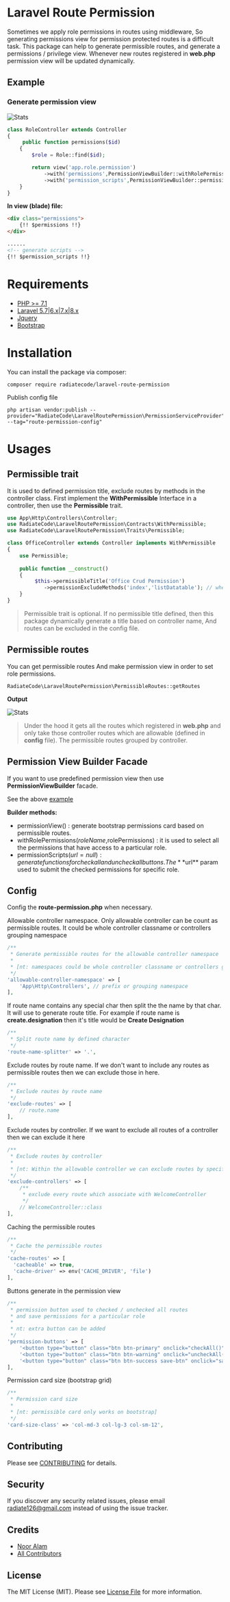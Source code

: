 # Laravel Route Permission

Sometimes we apply role permissions in routes using middleware, So generating permissions view for permission protected routes is a difficult task. This package can help to generate permissible routes,
and generate a permissions / privilege view. Whenever new routes registered in **web.php** permission view will be updated dynamically.


## Example
### Generate permission view
![Stats](img/permission-view.png)

```php
class RoleController extends Controller
{
     public function permissions($id)
    {
        $role = Role::find($id);

        return view('app.role.permission')
            ->with('permissions',PermissionViewBuilder::withRolePermissions($role->role_name,json_decode($role->role_access))->permissionView())
            ->with('permission_scripts',PermissionViewBuilder::permissionScripts(route('preset.role.permissions',$id)));
    }
}
```
**In view (blade) file:**
```html
<div class="permissions">
    {!! $permissions !!}
</div>

......
<!-- generate scripts -->
{!! $permission_scripts !!}
```
# Requirements
- [PHP >= 7.1](https://www.php.net/)
- [Laravel 5.7|6.x|7.x|8.x](https://github.com/laravel/framework)
- [Jquery](https://www.chartjs.org/)
- [Bootstrap](https://www.chartjs.org/)
# Installation
You can install the package via composer:

    composer require radiatecode/laravel-route-permission

Publish config file

    php artisan vendor:publish --provider="RadiateCode\LaravelRoutePermission\PermissionServiceProvider" --tag="route-permission-config"

# Usages
## Permissible trait
It is used to defined permission title, exclude routes by methods in the controller class. First implement the **WithPermissible**
Interface in a controller, then use the **Permissible** trait.
```php
use App\Http\Controllers\Controller;
use RadiateCode\LaravelRoutePermission\Contracts\WithPermissible;
use RadiateCode\LaravelRoutePermission\Traits\Permissible;

class OfficeController extends Controller implements WithPermissible
{
    use Permissible;
   
    public function __construct()
    {
         $this->permissibleTitle('Office Crud Permission')
            ->permissionExcludeMethods('index','listDatatable'); // when necessary exclude specific routes by the controller methods
    }
}
```

> Permissible trait is optional. If no permissible title defined, then this package dynamically generate a title based on controller name, And routes can be excluded in the config file.

## Permissible routes

You can get permissible routes And make permission view in order to set role permissions.

    RadiateCode\LaravelRoutePermission\PermissibleRoutes::getRoutes

**Output**

![Stats](img/permissible-routes-output.png)

> Under the hood it gets all the routes which registered in **web.php** and only take those controller routes which are allowable (defined in **config** file). The permissible routes grouped by controller.

## Permission View Builder Facade
If you want to use predefined permission view then use **PermissionViewBuilder** facade. 

See the above [example](#example)

**Builder methods:**

- permissionView() : generate bootstrap permissions card based on permissible routes.
- withRolePermissions($roleName,$rolePermissions) : it is used to select all the permissions that have access to a particular role.
- permissionScripts($url = null) : generate functions for check all and uncheck all buttons. The **$url** param used to submit the checked permissions for specific role.

## Config

Config the **route-permission.php** when necessary.

Allowable controller namespace. Only allowable controller can be count as permissible routes. It could be whole controller classname or controllers grouping namespace

```php
/**
 * Generate permissible routes for the allowable controller namespace
 *
 * [nt: namespaces could be whole controller classname or controllers grouping namespace]
 */
'allowable-controller-namespace' => [
    'App\Http\Controllers', // prefix or grouping namespace
],
```
If route name contains any special char then split the the name by that char. It will use to generate route title. For example if route name is **create.designation** then it's title would be **Create Designation**
```php
/**
 * Split route name by defined character
 */
'route-name-splitter' => '.',
```
Exclude routes by route name. If we don't want to include any routes as permissible routes then we can exclude those in here.
```php
/**
 * Exclude routes by route name
 */
'exclude-routes' => [
    // route.name
],
```
Exclude routes by controller. If we want to exclude all routes of a controller then we can exclude it here

```php
/**
 * Exclude routes by controller
 *
 * [nt: Within the allowable controller we can exclude routes by specific controllers]
 */
'exclude-controllers' => [
    /**
     * exclude every route which associate with WelcomeController
     */
    // WelcomeController::class
],
```
Caching the permissible routes
```php
/**
 * Cache the permissible routes
 */
'cache-routes' => [
  'cacheable' => true,
  'cache-driver' => env('CACHE_DRIVER', 'file')
],
```
Buttons generate in the permission view
```php
/**
 * permission button used to checked / unchecked all routes
 * and save permissions for a particular role
 *
 * nt: extra button can be added
 */
'permission-buttons' => [
    '<button type="button" class="btn btn-primary" onclick="checkAll()"><i class="fa fa-check-square"></i> Check All</button>',
    '<button type="button" class="btn btn-warning" onclick="uncheckAll()"><i class="fa fa-square"></i> Uncheck All </button>',
    '<button type="button" class="btn btn-success save-btn" onclick="saveRolePermissions()" title="save role permission"><i class="save-loader fa fa-save"></i> Save </button>',
],
```
Permission card size (bootstrap grid)
```php
/**
 * Permission card size
 *
 * [nt: permissible card only works on bootstrap]
 */
'card-size-class' => 'col-md-3 col-lg-3 col-sm-12',
```

## Contributing
Please see [CONTRIBUTING](CONTRIBUTING.md) for details.

## Security
If you discover any security related issues, please email [radiate126@gmail.com](mailto:radiate126@gmail.com) instead of using the issue tracker. 

## Credits
- [Noor Alam](https://github.com/radiatecode)
- [All Contributors](https://github.com/radiatecode/laravel-route-permission/contributors)


## License

The MIT License (MIT). Please see [License File](LICENSE.md) for more information.

